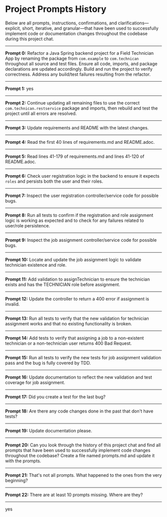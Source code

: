 # Project Prompts History

Below are all prompts, instructions, confirmations, and clarifications—explicit, short, iterative, and granular—that have been used to successfully implement code or documentation changes throughout the codebase during this project chat.

---

**Prompt 0:**
Refactor a Java Spring backend project for a Field Technician App by renaming the package from `com.example` to `com.technican` throughout all source and test files. Ensure all code, imports, and package declarations are updated accordingly. Build and run the project to verify correctness. Address any build/test failures resulting from the refactor.

---

**Prompt 1:**
yes

---

**Prompt 2:**
Continue updating all remaining files to use the correct `com.technican.restservice` package and imports, then rebuild and test the project until all errors are resolved.

---

**Prompt 3:**
Update requirements and README with the latest changes.

---

**Prompt 4:**
Read the first 40 lines of requirements.md and README.adoc.

---

**Prompt 5:**
Read lines 41-179 of requirements.md and lines 41-120 of README.adoc.

---

**Prompt 6:**
Check user registration logic in the backend to ensure it expects `roles` and persists both the user and their roles.

---

**Prompt 7:**
Inspect the user registration controller/service code for possible bugs.

---

**Prompt 8:**
Run all tests to confirm if the registration and role assignment logic is working as expected and to check for any failures related to user/role persistence.

---

**Prompt 9:**
Inspect the job assignment controller/service code for possible bugs.

---

**Prompt 10:**
Locate and update the job assignment logic to validate technician existence and role.

---

**Prompt 11:**
Add validation to assignTechnician to ensure the technician exists and has the TECHNICIAN role before assignment.

---

**Prompt 12:**
Update the controller to return a 400 error if assignment is invalid.

---

**Prompt 13:**
Run all tests to verify that the new validation for technician assignment works and that no existing functionality is broken.

---

**Prompt 14:**
Add tests to verify that assigning a job to a non-existent technician or a non-technician user returns 400 Bad Request.

---

**Prompt 15:**
Run all tests to verify the new tests for job assignment validation pass and the bug is fully covered by TDD.

---

**Prompt 16:**
Update documentation to reflect the new validation and test coverage for job assignment.

---

**Prompt 17:**
Did you create a test for the last bug?

---

**Prompt 18:**
Are there any code changes done in the past that don't have tests?

---

**Prompt 19:**
Update documentation please.

---

**Prompt 20:**
Can you look through the history of this project chat and find all prompts that have been used to successfully implement code changes throughout the codebase? Create a file named prompts.md and update it with the prompts.

---

**Prompt 21:**
That's not all prompts. What happened to the ones from the very beginning?

---

**Prompt 22:**
There are at least 10 prompts missing. Where are they?

---

yes
